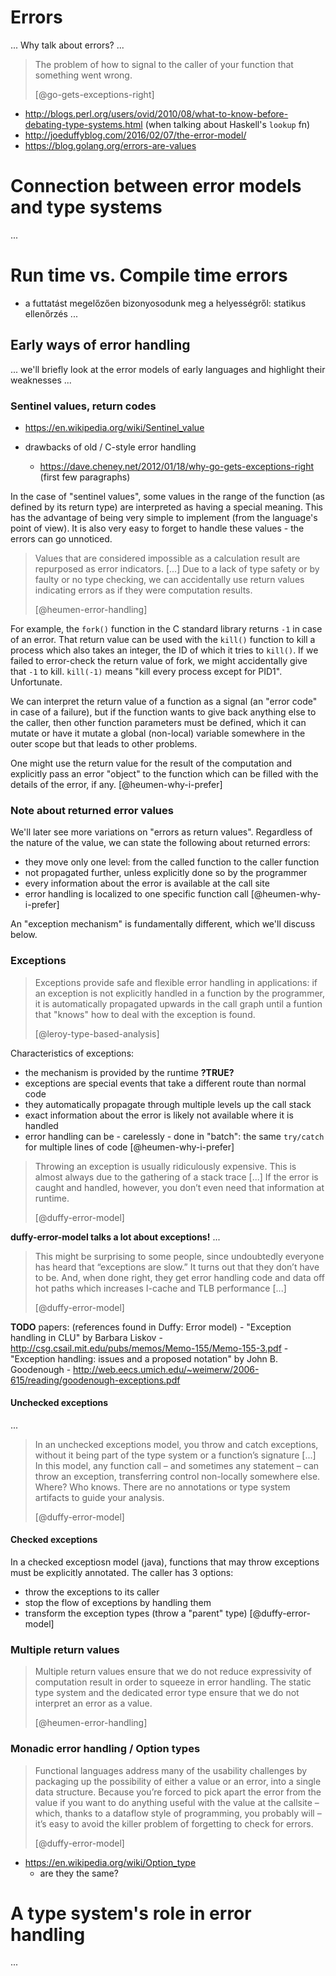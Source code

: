 # Errors
... Why talk about errors? ...

> The problem of how to signal to the caller of your function that something went wrong.
>
> [@go-gets-exceptions-right]

- http://blogs.perl.org/users/ovid/2010/08/what-to-know-before-debating-type-systems.html (when talking about Haskell's `lookup` fn)
- http://joeduffyblog.com/2016/02/07/the-error-model/
- https://blog.golang.org/errors-are-values

# Connection between error models and type systems
...

# Run time vs. Compile time errors
- a futtatást megelőzően bizonyosodunk meg a helyességről: statikus ellenőrzés
...

## Early ways of error handling
... we'll briefly look at the error models of early languages and highlight their weaknesses ...

### Sentinel values, return codes
- https://en.wikipedia.org/wiki/Sentinel_value

- drawbacks of old / C-style error handling
    - https://dave.cheney.net/2012/01/18/why-go-gets-exceptions-right (first few paragraphs)

In the case of "sentinel values", some values in the range of the function (as defined by its return type)
are interpreted as having a special meaning. This has the advantage of being very simple to implement (from the
language's point of view). It is also very easy to forget to handle these values - the errors can go unnoticed.

> Values that are considered impossible as a calculation result are repurposed as error indicators.
> [...] Due to a lack of type safety or by faulty or no type checking,
> we can accidentally use return values indicating errors as if they were computation results.
>
> [@heumen-error-handling]

For example, the `fork()` function in the C standard library returns `-1` in case of an error.
That return value can be used with the `kill()` function to kill a process which also takes an integer, 
the ID of which it tries to `kill()`.
If we failed to error-check the return value of fork, we might accidentally give that `-1` to kill.
`kill(-1)` means "kill every process except for PID1". Unfortunate.

We can interpret the return value of a function as a signal (an "error code" in case of a failure), but if the function wants to
give back anything else to the caller, then other function parameters must be defined, which it can mutate
or have it mutate a global (non-local) variable somewhere in the outer scope but that leads to other problems.

One might use the return value for the result of the computation and
explicitly pass an error "object" to the function which can be filled with the details of the error, if any.
[@heumen-why-i-prefer]

### Note about returned error values
We'll later see more variations on "errors as return values".
Regardless of the nature of the value, we can state the following about returned errors:
- they move only one level: from the called function to the caller function
- not propagated further, unless explicitly done so by the programmer
- every information about the error is available at the call site
- error handling is localized to one specific function call
[@heumen-why-i-prefer]

An "exception mechanism" is fundamentally different, which we'll discuss below.

### Exceptions
> Exceptions provide safe and flexible error handling in applications: if an exception is not explicitly handled
> in a function by the programmer, it is automatically propagated upwards in the call graph until a funtion that "knows" how
> to deal with the exception is found.
>
> [@leroy-type-based-analysis]

Characteristics of exceptions:
- the mechanism is provided by the runtime **?TRUE?**
- exceptions are special events that take a different route than normal code
- they automatically propagate through multiple levels up the call stack
- exact information about the error is likely not available where it is handled
- error handling can be - carelessly - done in "batch": the same `try/catch` for multiple lines of code
[@heumen-why-i-prefer]

> Throwing an exception is usually ridiculously expensive. This is almost always due to the gathering of a stack trace [...]
> If the error is caught and handled, however, you don’t even need that information at runtime.
>
> [@duffy-error-model]

**duffy-error-model talks a lot about exceptions!**
...

> This might be surprising to some people, since undoubtedly everyone has heard that “exceptions are slow.”
> It turns out that they don’t have to be. And, when done right, they get error handling code and data off hot paths
> which increases I-cache and TLB performance [...]
>
> [@duffy-error-model]

**TODO**
papers: (references found in Duffy: Error model)
    - "Exception handling in CLU" by Barbara Liskov - http://csg.csail.mit.edu/pubs/memos/Memo-155/Memo-155-3.pdf
    - "Exception handling: issues and a proposed notation" by John B. Goodenough - http://web.eecs.umich.edu/~weimerw/2006-615/reading/goodenough-exceptions.pdf

#### Unchecked exceptions
...

> In an unchecked exceptions model, you throw and catch exceptions, without it being part of the type system or a function’s signature [...]
> In this model, any function call – and sometimes any statement – can throw an exception, transferring control non-locally
> somewhere else. Where? Who knows. There are no annotations or type system artifacts to guide your analysis.
>
> [@duffy-error-model]

#### Checked exceptions
In a checked exceptiosn model (java), functions that may throw exceptions must be explicitly annotated.
The caller has 3 options:
- throw the exceptions to its caller
- stop the flow of exceptions by handling them
- transform the exception types (throw a "parent" type)
[@duffy-error-model]

### Multiple return values
> Multiple return values ensure that we do not reduce expressivity of computation result in order to squeeze in error handling.
> The static type system and the dedicated error type ensure that we do not interpret an error as a value.
>
> [@heumen-error-handling]

### Monadic error handling / Option types

> Functional languages address many of the usability challenges by packaging up the possibility of either a value or an error,
> into a single data structure. Because you’re forced to pick apart the error from the value if you want to do anything
> useful with the value at the callsite – which, thanks to a dataflow style of programming, you probably will – it’s easy to avoid
> the killer problem of forgetting to check for errors.
>
> [@duffy-error-model]

- https://en.wikipedia.org/wiki/Option_type
    - are they the same?

# A type system's role in error handling
...
